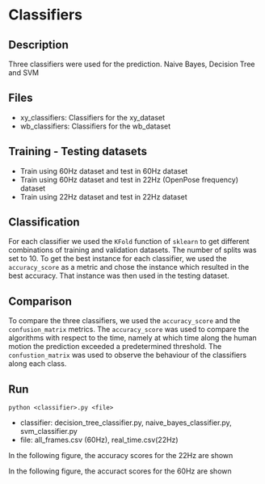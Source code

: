 # Classifiers

## Description
Three classifiers were used for the prediction. Naive Bayes, Decision Tree and SVM

## Files

* xy_classifiers: Classifiers for the xy_dataset
* wb_classifiers: Classifiers for the wb_dataset

## Training - Testing datasets

* Train using 60Hz dataset and test in 60Hz dataset
* Train using 60Hz dataset and test in 22Hz (OpenPose frequency) dataset
* Train using 22Hz dataset and test in 22Hz dataset

## Classification

For each classifier we used the `KFold` function of `sklearn` to get different combinations of training and validation datasets. The number of splits was set to 10. To get the best instance for each classifier, we used the `accuracy_score` as a metric and chose the instance which resulted in the best accuracy. That instance was then used in the testing dataset.

## Comparison
To compare the three classifiers, we used the `accuracy_score` and the `confusion_matrix` metrics. The `accuracy_score` was used to compare the algorithms with respect to the time, namely at which time along the human motion the prediction exceeded a predetermined threshold. The `confustion_matrix` was used to observe the behaviour of the classifiers along each class.

## Run
`python <classifier>.py <file>`
* classifier: decision_tree_classifier.py, naive_bayes_classifier.py, svm_classifier.py
* file: all_frames.csv (60Hz), real_time.csv(22Hz)

In the following figure, the accuracy scores for the 22Hz are shown

In the following figure, the accuract scores for the 60Hz are shown
